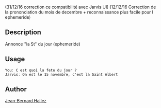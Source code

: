 <!---
IMPORTANT
=========
This README.md is displayed in the WebStore as well as within Jarvis app
Please do not change the structure of this file
Fill-in Description, Usage & Author sections
Make sure to rename the [en] folder into the language code your plugin is written in (ex: fr, es, de, it...)
For multi-language plugin:
- clone the language directory and translate commands/functions.sh
- optionally write the Description / Usage sections in several languages
-->
(31/12/16 correction ce compatibilité avec Jarvis UI)
(12/12/16 Correction de la prononciation du mois de decembre + reconnaissance plus facile pour l ephemeride)

## Description
Annonce "la St" du jour (ephemeride)

## Usage
```
You: C est quoi la fete du jour ?
Jarvis: On est le 15 novembre, c'est la Saint Albert

```

## Author
[Jean-Bernard Hallez](https://github.com/Jean-Bernard-Hallez/jarvis-ephemeride)

